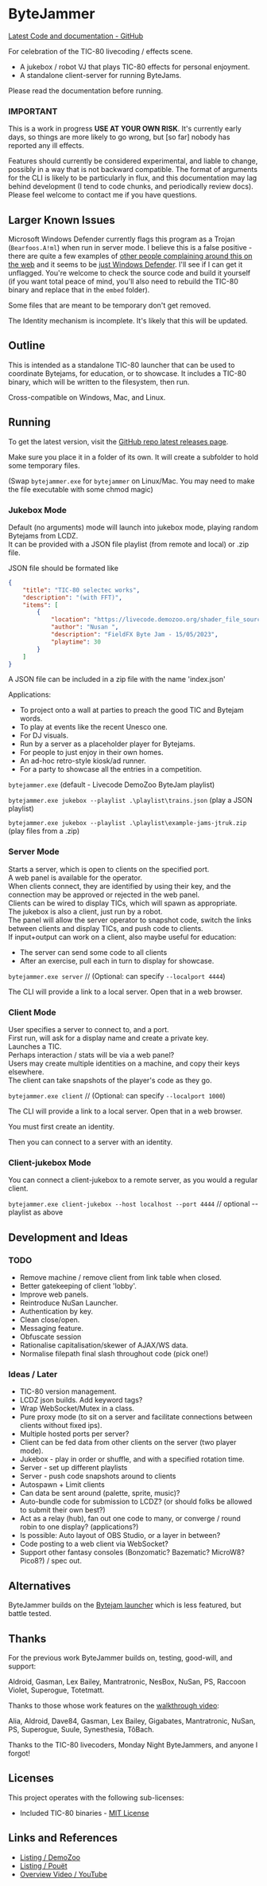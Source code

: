 # ByteJammer

[Latest Code and documentation - GitHub](https://github.com/creativenucleus/bytejammer)

For celebration of the TIC-80 livecoding / effects scene.

- A jukebox / robot VJ that plays TIC-80 effects for personal enjoyment.
- A standalone client-server for running ByteJams.

Please read the documentation before running.

### **IMPORTANT**

This is a work in progress **USE AT YOUR OWN RISK**. It's currently early days, so things are more likely to go wrong, but [so far] nobody has reported any ill effects.

Features should currently be considered experimental, and liable to change, possibly in a way that is not backward compatible. The format of arguments for the CLI is likely to be particularly in flux, and this documentation may lag behind development (I tend to code chunks, and periodically review docs). Please feel welcome to contact me if you have questions.

## Larger Known Issues

Microsoft Windows Defender currently flags this program as a Trojan (`Bearfoos.A!ml`) when run in server mode. I believe this is a false positive - there are quite a few examples of [other people complaining around this on the web](https://www.google.com/search?q="Bearfoos.A!ml") and it seems to be [just Windows Defender](https://www.virustotal.com/gui/file/a479a1edb273dafec1920fb7210863d48ce9bd2a0f394ad5ff1cd0478468a18c?nocache=1). I'll see if I can get it unflagged. You're welcome to check the source code and build it yourself (if you want total peace of mind, you'll also need to rebuild the TIC-80 binary and replace that in the `embed` folder).

Some files that are meant to be temporary don't get removed.

The Identity mechanism is incomplete. It's likely that this will be updated.

## Outline

This is intended as a standalone TIC-80 launcher that can be used to coordinate Bytejams, for education, or to showcase. It includes a TIC-80 binary, which will be written to the filesystem, then run.

Cross-compatible on Windows, Mac, and Linux.

## Running

To get the latest version, visit the [GitHub repo latest releases page](https://github.com/creativenucleus/bytejammer/releases/).

Make sure you place it in a folder of its own. It will create a subfolder to hold some temporary files.

(Swap `bytejammer.exe` for `bytejammer` on Linux/Mac. You may need to make the file executable with some chmod magic)

### Jukebox Mode

Default (no arguments) mode will launch into jukebox mode, playing random Bytejams from LCDZ.  
It can be provided with a JSON file playlist (from remote and local) or .zip file.  

JSON file should be formated like 
```JSON
{
    "title": "TIC-80 selectec works",
    "description": "(with FFT)",
    "items": [
        {
            "location": "https://livecode.demozoo.org/shader_file_sources/2023_05_15_byte_jam_monday_night_bytes/nusan.lua",
            "author": "Nusan ", 
            "description": "FieldFX Byte Jam - 15/05/2023",
            "playtime": 30
        }
    ]
}
```

A JSON file can be included in a zip file with the name 'index.json' 


Applications:  

- To project onto a wall at parties to preach the good TIC and Bytejam words.  
- To play at events like the recent Unesco one.  
- For DJ visuals.  
- Run by a server as a placeholder player for Bytejams.  
- For people to just enjoy in their own homes.  
- An ad-hoc retro-style kiosk/ad runner.  
- For a party to showcase all the entries in a competition.  

`bytejammer.exe` (default - Livecode DemoZoo ByteJam playlist)

`bytejammer.exe jukebox --playlist .\playlist\trains.json` (play a JSON playlist)

`bytejammer.exe jukebox --playlist .\playlist\example-jams-jtruk.zip` (play files from a .zip)

### Server Mode

Starts a server, which is open to clients on the specified port.  
A web panel is available for the operator.  
When clients connect, they are identified by using their key, and the connection may be approved or rejected in the web panel.  
Clients can be wired to display TICs, which will spawn as appropriate.  
The jukebox is also a client, just run by a robot.  
The panel will allow the server operator to snapshot code, switch the links between clients and display TICs, and push code to clients.  
If input+output can work on a client, also maybe useful for education:  

- The server can send some code to all clients  
- After an exercise, pull each in turn to display for showcase.  

`bytejammer.exe server` // (Optional: can specify `--localport 4444`)

The CLI will provide a link to a local server. Open that in a web browser.  

### Client Mode

User specifies a server to connect to, and a port.  
First run, will ask for a display name and create a private key.  
Launches a TIC.  
Perhaps interaction / stats will be via a web panel?  
Users may create multiple identities on a machine, and copy their keys elsewhere.  
The client can take snapshots of the player's code as they go.  

`bytejammer.exe client`  // (Optional: can specify `--localport 1000`)

The CLI will provide a link to a local server. Open that in a web browser.  

You must first create an identity.  

Then you can connect to a server with an identity.  

### Client-jukebox Mode

You can connect a client-jukebox to a remote server, as you would a regular client.

`bytejammer.exe client-jukebox --host localhost --port 4444` // optional --playlist as above

## Development and Ideas

### TODO

- Remove machine / remove client from link table when closed.
- Better gatekeeping of client 'lobby'.
- Improve web panels.
- Reintroduce NuSan Launcher.
- Authentication by key.
- Clean close/open.
- Messaging feature.
- Obfuscate session
- Rationalise capitalisation/skewer of AJAX/WS data.
- Normalise filepath final slash throughout code (pick one!)

### Ideas / Later

- TIC-80 version management.
- LCDZ json builds. Add keyword tags?
- Wrap WebSocket/Mutex in a class.
- Pure proxy mode (to sit on a server and facilitate connections between clients without fixed ips).  
- Multiple hosted ports per server?  
- Client can be fed data from other clients on the server (two player mode).  
- Jukebox - play in order or shuffle, and with a specified rotation time.  
- Server - set up different playlists  
- Server - push code snapshots around to clients  
- Autospawn + Limit clients  
- Can data be sent around (palette, sprite, music)?  
- Auto-bundle code for submission to LCDZ? (or should folks be allowed to submit their own best?)  
- Act as a relay (hub), fan out one code to many, or converge / round robin to one display? (applications?)  
- Is possible: Auto layout of OBS Studio, or a layer in between?  
- Code posting to a web client via WebSocket?  
- Support other fantasy consoles (Bonzomatic? Bazematic? MicroW8? Pico8?) / spec out.  

## Alternatives

ByteJammer builds on the [Bytejam launcher](https://github.com/glastonbridge/bytejams) which is less featured, but battle tested.

## Thanks

For the previous work ByteJammer builds on, testing, good-will, and support:

Aldroid, Gasman, Lex Bailey, Mantratronic, NesBox, NuSan, PS, Raccoon Violet, Superogue, Totetmatt.

Thanks to those whose work features on the [walkthrough video](https://youtube.com/watch?v=erhyvrGxwZY):

Alia, Aldroid, Dave84, Gasman, Lex Bailey, Gigabates, Mantratronic, NuSan, PS, Superogue, Suule, Synesthesia, TôBach.

Thanks to the TIC-80 livecoders, Monday Night ByteJammers, and anyone I forgot!

## Licenses

This project operates with the following sub-licenses:

- Included TIC-80 binaries - [MIT License](https://github.com/nesbox/TIC-80/blob/main/LICENSE)  

## Links and References

- [Listing / DemoZoo](https://demozoo.org/productions/330626/)  
- [Listing / Pouët](https://pouet.net/prod.php?which=95232)  
- [Overview Video / YouTube](https://youtube.com/watch?v=erhyvrGxwZY)  
